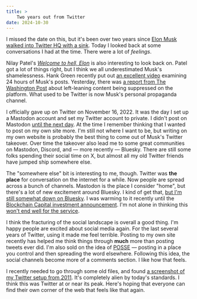 ```yaml
---
title: >
    Two years out from Twitter
date: 2024-10-30
---
```


I missed the date on this, but it's been over two years since [Elon Musk walked into Twitter HQ with a sink](https://www.theverge.com/2022/10/26/23423708/elon-musk-twitter-acquisition-close-san-francisco). Today I looked back at some conversations I had at the time. There were a lot of *feelings*.

Nilay Patel's *[Welcome to hell, Elon](https://www.theverge.com/2022/10/28/23428132/elon-musk-twitter-acquisition-problems-speech-moderation)* is also interesting to look back on. Patel got a lot of things right, but I think we all underestimated Musk's shamelessness. Hank Green recently put out [an excellent video](https://www.youtube.com/watch?v=3u8_fp1TtJE) examining 24 hours of Musk's posts. Yesterday, there was [a report from The Washington Post](https://www.washingtonpost.com/technology/2024/10/29/elon-musk-x-republican-democrat-twitter-election/) about left-leaning content being suppressed on the platform. What used to be Twitter is now Musk's personal propaganda channel.

I officially gave up on Twitter on November 16, 2022. It was the day I set up a Mastodon account and set my Twitter account to private. I didn't post on Mastodon [until the next day](https://mastodon.social/@gavinanderegg/109359253312044626). At the time I remember thinking that I wanted to post on my own site more. I'm still not where I want to be, but writing on my own website is probably the best thing to come out of Musk's Twitter takeover. Over time the takeover also lead me to some great communities on Mastodon, Discord, and — more recently — Bluesky. There are still some folks spending their social time on X, but almost all my old Twitter friends have jumped ship somewhere else.

The "somewhere else" bit is interesting to me, though. Twitter was **the place** for conversation on the internet for a while. Now people are spread across a bunch of channels. Mastodon is the place I consider "home", but there's a lot of new excitement around Bluesky. I kind of get that, [but I'm still somewhat down on Bluesky](https://anderegg.ca/2024/10/21/thoughts-on-the-recent-migration-from-x-to-bluesky). I was warming to it recently until the [Blockchain Capital investment announcement](https://bsky.social/about/blog/10-24-2024-series-a). I'm not alone in thinking this [won't end well for the service](https://cosocial.ca/@timbray/113364167980395779).

I think the fracturing of the social landscape is overall a good thing. I'm happy people are excited about social media again. For the last several years of Twitter, using it made me feel terrible. Posting to my own site recently has helped me think things through **much** more than posting tweets ever did. I'm also sold on the idea of [POSSE](https://cosocial.ca/@timbray/113364167980395779) — posting in a place you control and then spreading the word elsewhere. Following this idea, the social channels become more of a comments section. I like how that feels.

I recently needed to go through some old files, and found [a screenshot of my Twitter setup from 2011](https://anderegg.s3.amazonaws.com/img/Twitter%202011.png). It's completely alien by today's standards. I think this was Twitter at or near its peak. Here's hoping that everyone can find their own corner of the web that feels like that again.